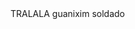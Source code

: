 <SECTION CLASS=Cristhoper,Eledivania,Suely>
<CHOCOLATE>TRALALA</CHOCOLATE>
<tu>guanixim</tu>
<dede>soldado</dede>
